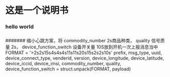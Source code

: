 
# 这是一个说明书

### hello world 

### 
<!--stackedit_data:
eyJoaXN0b3J5IjpbMzU2OTg2MzE1XX0=
-->

####### 缩小心跳方案，将 commodity_number 2s商品种类， quality 信号质量 2s， device_function_switch 设备开关量 10S放到开机一次上报消息当中
FORMAT = '>2s2s15s4s4s4s11s11s20s15s2s2s10s'
prefix, msg_type, uuid, device_connect_type, venderid, version, device_longitude, device_latitude, \
device_iccid, device_imsi, commodity_number, quality, device_function_switch = struct.unpack(FORMAT, payload)

